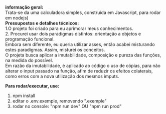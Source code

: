**informação geral:**
<Br>
Trata-se da uma calculadora simples, construída em Javascript, para rodar em nodejs)
<Br>
**Pressupostos e detalhes técnicos:**<Br>
1.O projeto foi criado para eu aprimorar meus conhecimentos.
<Br> 2. Procurei usar dois paradigmas distintos: orientação a objetos e programação funcional. <Br>
Embora sem diferente, eu queria utilizar asses, então acabei misturando estes paradigmas.
Assim, misturei os conceitos.<Br>
O projeta busca aplicar a imutabilidade, composição e pureza das funções, na medida do possível.<Br>
Em razão da imutabilidade, é aplicado ao código o uso de cópias, para não alterar o input passado na função,
afim de reduzir os efeitos colaterais, como erros com a nova utilização dos mesmos imputs.<Br>

**Para rodar/executar, use:**

1. npm install<Br>
2. editar o .env.exemple, removendo ".exemple"<Br>
3. rodar no console: "npm run dev" OU "npm run prod"<Br>
